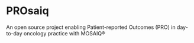 PROsaiq
=======

An open source project enabling Patient-reported Outcomes (PRO) in day-to-day oncology practice with MOSAIQ®
